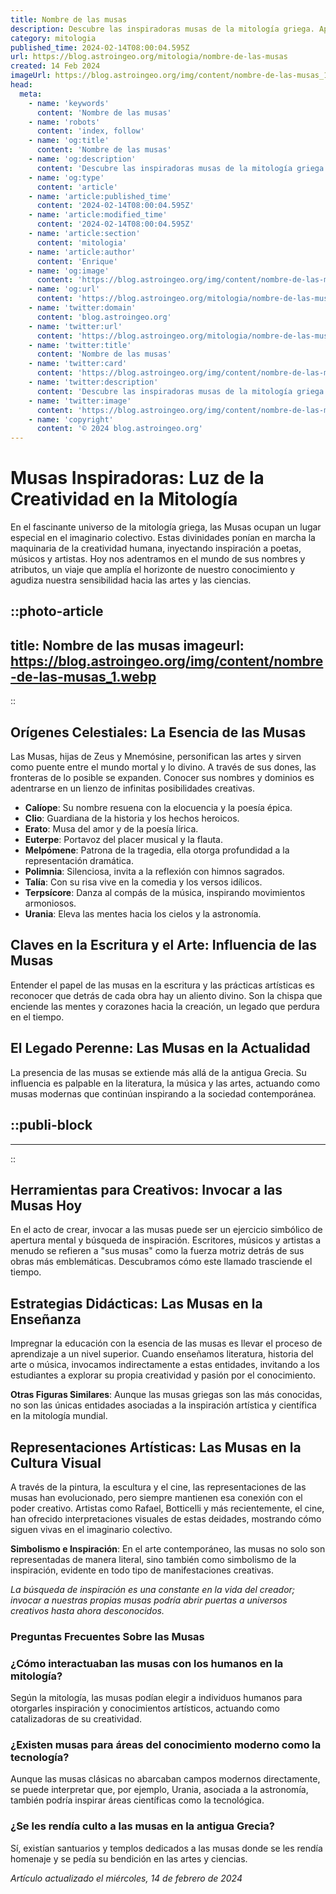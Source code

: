 ```yaml
---
title: Nombre de las musas
description: Descubre las inspiradoras musas de la mitología griega. Aprende quiénes son y sus dominios en el arte y la ciencia. Conócelas aquí.
category: mitologia
published_time: 2024-02-14T08:00:04.595Z
url: https://blog.astroingeo.org/mitologia/nombre-de-las-musas
created: 14 Feb 2024
imageUrl: https://blog.astroingeo.org/img/content/nombre-de-las-musas_1.webp
head:
  meta:
    - name: 'keywords'
      content: 'Nombre de las musas'
    - name: 'robots'
      content: 'index, follow'
    - name: 'og:title'
      content: 'Nombre de las musas'
    - name: 'og:description'
      content: 'Descubre las inspiradoras musas de la mitología griega. Aprende quiénes son y sus dominios en el arte y la ciencia. Conócelas aquí.'
    - name: 'og:type'
      content: 'article'
    - name: 'article:published_time'
      content: '2024-02-14T08:00:04.595Z'
    - name: 'article:modified_time'
      content: '2024-02-14T08:00:04.595Z'
    - name: 'article:section'
      content: 'mitologia'
    - name: 'article:author'
      content: 'Enrique'
    - name: 'og:image'
      content: 'https://blog.astroingeo.org/img/content/nombre-de-las-musas_1.webp'
    - name: 'og:url'
      content: 'https://blog.astroingeo.org/mitologia/nombre-de-las-musas'
    - name: 'twitter:domain'
      content: 'blog.astroingeo.org'
    - name: 'twitter:url'
      content: 'https://blog.astroingeo.org/mitologia/nombre-de-las-musas'
    - name: 'twitter:title'
      content: 'Nombre de las musas'
    - name: 'twitter:card'
      content: 'https://blog.astroingeo.org/img/content/nombre-de-las-musas_1.webp'
    - name: 'twitter:description'
      content: 'Descubre las inspiradoras musas de la mitología griega. Aprende quiénes son y sus dominios en el arte y la ciencia. Conócelas aquí.'
    - name: 'twitter:image'
      content: 'https://blog.astroingeo.org/img/content/nombre-de-las-musas_1.webp'
    - name: 'copyright'
      content: '© 2024 blog.astroingeo.org'
---
```

# Musas Inspiradoras: Luz de la Creatividad en la Mitología

En el fascinante universo de la mitología griega, las Musas ocupan un lugar especial en el imaginario colectivo. Estas divinidades ponían en marcha la maquinaria de la creatividad humana, inyectando inspiración a poetas, músicos y artistas. Hoy nos adentramos en el mundo de sus nombres y atributos, un viaje que amplía el horizonte de nuestro conocimiento y agudiza nuestra sensibilidad hacia las artes y las ciencias.


::photo-article
---
title: Nombre de las musas
imageurl: https://blog.astroingeo.org/img/content/nombre-de-las-musas_1.webp
---
::


## Orígenes Celestiales: La Esencia de las Musas

Las Musas, hijas de Zeus y Mnemósine, personifican las artes y sirven como puente entre el mundo mortal y lo divino. A través de sus dones, las fronteras de lo posible se expanden. Conocer sus nombres y dominios es adentrarse en un lienzo de infinitas posibilidades creativas.

- **Calíope**: Su nombre resuena con la elocuencia y la poesía épica.
- **Clio**: Guardiana de la historia y los hechos heroicos.
- **Erato**: Musa del amor y de la poesía lírica.
- **Euterpe**: Portavoz del placer musical y la flauta.
- **Melpómene**: Patrona de la tragedia, ella otorga profundidad a la representación dramática.
- **Polimnia**: Silenciosa, invita a la reflexión con himnos sagrados.
- **Talía**: Con su risa vive en la comedia y los versos idílicos.
- **Terpsícore**: Danza al compás de la música, inspirando movimientos armoniosos.
- **Urania**: Eleva las mentes hacia los cielos y la astronomía.

## Claves en la Escritura y el Arte: Influencia de las Musas

Entender el papel de las musas en la escritura y las prácticas artísticas es reconocer que detrás de cada obra hay un aliento divino. Son la chispa que enciende las mentes y corazones hacia la creación, un legado que perdura en el tiempo.

## El Legado Perenne: Las Musas en la Actualidad

La presencia de las musas se extiende más allá de la antigua Grecia. Su influencia es palpable en la literatura, la música y las artes, actuando como musas modernas que continúan inspirando a la sociedad contemporánea.


  ::publi-block
  ---
  ---
  ::
  
  
## Herramientas para Creativos: Invocar a las Musas Hoy

En el acto de crear, invocar a las musas puede ser un ejercicio simbólico de apertura mental y búsqueda de inspiración. Escritores, músicos y artistas a menudo se refieren a "sus musas" como la fuerza motriz detrás de sus obras más emblemáticas. Descubramos cómo este llamado trasciende el tiempo.

## Estrategias Didácticas: Las Musas en la Enseñanza

Impregnar la educación con la esencia de las musas es llevar el proceso de aprendizaje a un nivel superior. Cuando enseñamos literatura, historia del arte o música, invocamos indirectamente a estas entidades, invitando a los estudiantes a explorar su propia creatividad y pasión por el conocimiento.

**Otras Figuras Similares**: Aunque las musas griegas son las más conocidas, no son las únicas entidades asociadas a la inspiración artística y científica en la mitología mundial.

## Representaciones Artísticas: Las Musas en la Cultura Visual

A través de la pintura, la escultura y el cine, las representaciones de las musas han evolucionado, pero siempre mantienen esa conexión con el poder creativo. Artistas como Rafael, Botticelli y más recientemente, el cine, han ofrecido interpretaciones visuales de estas deidades, mostrando cómo siguen vivas en el imaginario colectivo.

**Simbolismo e Inspiración**: En el arte contemporáneo, las musas no solo son representadas de manera literal, sino también como simbolismo de la inspiración, evidente en todo tipo de manifestaciones creativas.

*La búsqueda de inspiración es una constante en la vida del creador; invocar a nuestras propias musas podría abrir puertas a universos creativos hasta ahora desconocidos.*

### Preguntas Frecuentes Sobre las Musas

### ¿Cómo interactuaban las musas con los humanos en la mitología?
Según la mitología, las musas podían elegir a individuos humanos para otorgarles inspiración y conocimientos artísticos, actuando como catalizadoras de su creatividad.

### ¿Existen musas para áreas del conocimiento moderno como la tecnología?
Aunque las musas clásicas no abarcaban campos modernos directamente, se puede interpretar que, por ejemplo, Urania, asociada a la astronomía, también podría inspirar áreas científicas como la tecnológica.

### ¿Se les rendía culto a las musas en la antigua Grecia?
Sí, existían santuarios y templos dedicados a las musas donde se les rendía homenaje y se pedía su bendición en las artes y ciencias.

_Artículo actualizado el miércoles, 14 de febrero de 2024_